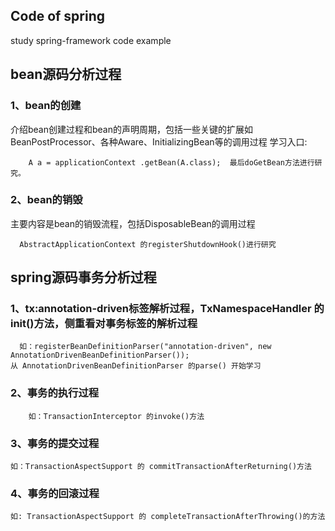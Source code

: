 ## Code of spring
  study spring-framework code example


## bean源码分析过程
### 1、bean的创建
   介绍bean创建过程和bean的声明周期，包括一些关键的扩展如BeanPostProcessor、各种Aware、InitializingBean等的调用过程
    学习入口:
        
        A a = applicationContext .getBean(A.class);  最后doGetBean方法进行研究。

### 2、bean的销毁
   主要内容是bean的销毁流程，包括DisposableBean的调用过程
   
      AbstractApplicationContext 的registerShutdownHook()进行研究
   
## spring源码事务分析过程
### 1、tx:annotation-driven标签解析过程，TxNamespaceHandler 的init()方法，侧重看对事务标签的解析过程
   
      如：registerBeanDefinitionParser("annotation-driven", new AnnotationDrivenBeanDefinitionParser());
    从 AnnotationDrivenBeanDefinitionParser 的parse() 开始学习
   
### 2、事务的执行过程
        如：TransactionInterceptor 的invoke()方法
   
### 3、事务的提交过程
    如：TransactionAspectSupport 的 commitTransactionAfterReturning()方法
   
### 4、事务的回滚过程
    如: TransactionAspectSupport 的 completeTransactionAfterThrowing()的方法